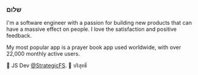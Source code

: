 ### שלום

I'm a software engineer with a passion for building new products that can have a massive effect on people. I love the satisfaction and positive feedback.


My most popular app is a prayer book app used worldwide, with over 22,000 monthly active users. 

💼 JS Dev [@StrategicFS](https://stratfs.com).
📛 บริสุทธิ์
